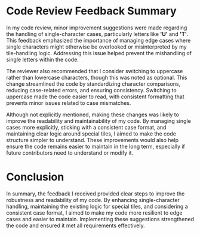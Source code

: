 # Code Review Feedback Summary

In my code review, minor improvement suggestions were made regarding the handling of single-character cases, particularly letters like **'U'** and **'T'**. This feedback emphasized the importance of managing edge cases where single characters might otherwise be overlooked or misinterpreted by my tile-handling logic. Addressing this issue helped prevent the mishandling of single letters within the code.

The reviewer also recommended that I consider switching to uppercase rather than lowercase characters, though this was noted as optional. This change streamlined the code by standardizing character comparisons, reducing case-related errors, and ensuring consistency. Switching to uppercase made the code easier to read, with consistent formatting that prevents minor issues related to case mismatches.

Although not explicitly mentioned, making these changes was likely to improve the readability and maintainability of my code. By managing single cases more explicitly, sticking with a consistent case format, and maintaining clear logic around special tiles, I aimed to make the code structure simpler to understand. These improvements would also help ensure the code remains easier to maintain in the long term, especially if future contributors need to understand or modify it.


# Conclusion

In summary, the feedback I received provided clear steps to improve the robustness and readability of my code. By enhancing single-character handling, maintaining the existing logic for special tiles, and considering a consistent case format, I aimed to make my code more resilient to edge cases and easier to maintain. Implementing these suggestions strengthened the code and ensured it met all requirements effectively.

